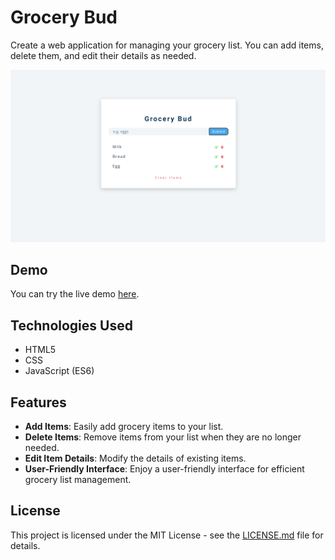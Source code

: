 # Grocery Bud

Create a web application for managing your grocery list. You can add items, delete them, and edit their details as needed.

![Grocery Bud Preview](https://github.com/somayehva/Grocery-Bud/blob/main/Grocery%20Bud.png)

## Demo

You can try the live demo [here](link-to-your-live-demo).

## Technologies Used

- HTML5
- CSS
- JavaScript (ES6)

## Features

- **Add Items**: Easily add grocery items to your list.
- **Delete Items**: Remove items from your list when they are no longer needed.
- **Edit Item Details**: Modify the details of existing items.
- **User-Friendly Interface**: Enjoy a user-friendly interface for efficient grocery list management.

## License

This project is licensed under the MIT License - see the [LICENSE.md](LICENSE.md) file for details.
